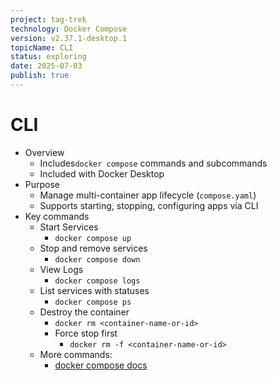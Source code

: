 ```yaml
---
project: tag-trek
technology: Docker Compose
version: v2.37.1-desktop.1
topicName: CLI
status: exploring
date: 2025-07-03
publish: true
---
```


# CLI
- Overview
    - Includes`docker compose` commands and subcommands
    - Included with Docker Desktop
- Purpose
    - Manage multi-container app lifecycle (`compose.yaml`)
    - Supports starting, stopping, configuring apps via CLI
- Key commands
    - Start Services
        - `docker compose up`
    - Stop and remove services
        - `docker compose down`
    - View Logs
        - `docker compose logs`
    - List services with statuses
        - `docker compose ps`
    - Destroy the container
        - `docker rm <container-name-or-id>`
        - Force stop first
            - `docker rm -f <container-name-or-id>`
    - More commands:
        - [docker compose docs](https://docs.docker.com/reference/cli/docker/compose/)